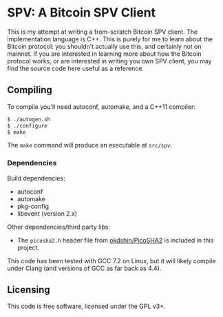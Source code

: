 # SPV: A Bitcoin SPV Client

This is my attempt at writing a from-scratch Bitcoin SPV client. The
implementation language is C++. This is purely for me to learn about the Bitcoin
protocol: you shouldn't actually use this, and certainly not on mainnet. If you
are interested in learning more about how the Bitcoin protocol works, or are
interested in writing you own SPV client, you may find the source code here
useful as a reference.

## Compiling

To compile you'll need autoconf, automake, and a C++11 compiler:

```bash
$ ./autogen.sh
$ ./configure
$ make
```

The `make` command will produce an executable at `src/spv`.

### Dependencies

Build dependencies:

 * autoconf
 * automake
 * pkg-config
 * libevent (version 2.x)

Other dependencies/third party libs:

 * The `picosha2.h` header file from [okdshin/PicoSHA2](https://github.com/okdshin/PicoSHA2) is included in this project.

This code has been tested with GCC 7.2 on Linux, but it will likely compile
under Clang (and versions of GCC as far back as 4.4).

## Licensing

This code is free software, licensed under the GPL v3+.
